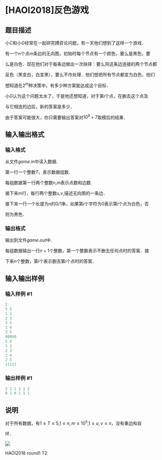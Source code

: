 # [HAOI2018]反色游戏

## 题目描述

小$C$和小$G$经常在一起研究搏弈论问题，有一天他们想到了这样一个游戏．

有一个$n$个点$m$条边的无向图，初始时每个节点有一个颜色，要么是黑色，要

么是白色．现在他们对于每条边做出一次抉择：要么将这条边连接的两个节点都

反色（黑变白，白变黑），要么不作处理．他们想把所有节点都变为白色，他们

想知道在$2^m$种决策中，有多少种方案能达成这个目标．

小$G$认为这个问题太水了，于是他还想知道，对于第$i$个点，在删去这个点及

与它相连的边后，新的答案是多少．

由于答案可能很大，你只需要输出答案对$10^9+7$取模后的结果．

## 输入输出格式

### 输入格式

从文件$game.in$中读入数据.

第一行一个整数$T$，表示数据组数．

每组数据第一行两个整数$n$,$m$表示点数和边数.

接下来$m$行，每行两个整数$u$,$v$,描述无向图的一条边．

接下来一行一个长度为$n$的$0/1$串，如果第$i$个字符为$0$表示第$i$个点为白色，否

则为黑色．

### 输出格式

输出到文件$game.out$中.

每组数据输出一行$n+1$个整数，第一个整数表示不删去任何点时的答案．接

下来$n$个整数，第$i$个表示删去第$i$个点时的答案．

## 输入输出样例

### 输入样例 #1

```cpp
2
5 5
1 2
2 3
3 4
2 4
3 5
00000
5 4
1 2
2 3
2 4
2 5
11111
```


### 输出样例 #1

```cpp
2 2 1 1 1 2
0 1 0 1 1 1
```


## 说明

对于所有数据，有$1\le T\le5$,$1\le n,m\le10^5$,$1\le u,v\le n$，没有重边和自

环．

![](https://cdn.luogu.com.cn/upload/pic/18145.png)

HAOI2018 round1 T2

